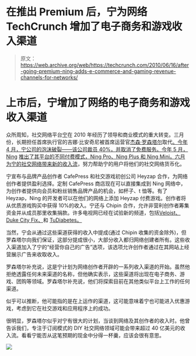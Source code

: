 # 在推出 Premium 后，宁为网络 TechCrunch 增加了电子商务和游戏收入渠道

> 原文：<https://web.archive.org/web/https://techcrunch.com/2010/06/16/after-going-premium-ning-adds-e-commerce-and-gaming-revenue-channels-for-networks/>

# 上市后，宁增加了网络的电子商务和游戏收入渠道

众所周知，社交网络平台[宁](https://web.archive.org/web/20221005212512/http://www.ning.com/)在 2010 年经历了领导和商业模式的重大转变。三月份，长期担任首席执行官的吉娜·比安奇尼被首席运营官[杰森·罗森塔尔](https://web.archive.org/web/20221005212512/http://www.crunchbase.com/person/jason-rosenthal)取代[。今年 4 月，宁公司的泡沫破裂——该公司裁员 40%，并取消了免费服务。今年 5 月，Ning](https://web.archive.org/web/20221005212512/https://beta.techcrunch.com/2010/03/15/gina-bianchini-replaced-ning/) [推出了其平台的不同付费模式，Ning Pro、Ning Plus 和 Ning Mini。六月](https://web.archive.org/web/20221005212512/https://beta.techcrunch.com/2010/05/04/ning-goes-premium/)[为宁的社交网络带来新的](https://web.archive.org/web/20221005212512/http://blog.ning.com/2010/06/our-product-roadmap.html)[收入流](https://web.archive.org/web/20221005212512/http://about.ning.com/revenue/)，努力帮助宁的用户将他们的社交网络货币化。

宁宣布与品牌产品创作者 CafePress 和社交游戏初创公司 Heyzap 合作，为网络创作者提供盈利选择。定制 CafePress 商店现在可以直接集成到 Ning 网络中，为创作者提供向会员和粉丝销售品牌产品的机会，如杯子、t 恤等。有了 Heyzap，Ning 的开发者可以在他们的网络上添加 Heyzap 付费游戏。创作者将从优质游戏购买中获得 10%的收入。宁还与 Chipin 合作，允许非营利创作者筹集资金并从成员那里收集捐款。许多电视网已经在试验新的频道，包括[Veloist、](https://web.archive.org/web/20221005212512/http://www.veloist.com/) [Duke City Fix、](https://web.archive.org/web/20221005212512/http://www.dukecityfix.com/)和 [TuDiabetes。](https://web.archive.org/web/20221005212512/http://www.tudiabetes.org/)

当然，宁会从通过这些渠道获得的收入中提成(通过 Chipin 收集的资金除外)，但罗森塔尔向我们保证，这部分提成很小，大部分收入都归网络创建者所有。这些收入渠道加入了宁的“经营你自己的广告”选项，该选项允许创作者通过在其网站上经营展示广告来收取收入。

罗森塔尔补充说，这是宁计划为网络创作者开辟的一系列收入渠道的开始。虽然他拒绝透露任何未来渠道的名称，但他确实表示，这些渠道将出现在电子商务、游戏、团购等领域。罗森塔尔补充说，他们将探索目前在其他类似平台上工作的任何渠道。

似乎可以推断，他可能指的是在上运作的渠道，这可能意味着宁也可能进入优惠游戏，考虑到它在社交游戏和应用程序上的成功。

很明显，罗森塔尔似乎对宁有很大的计划，当谈到网络及其创作者的收入时。他曾告诉我们，专注于订阅模式的 DIY 社交网络领域可能会带来超过 40 亿美元的收入流。看看宁能否从这笔预期的现金中分得一杯羹，应该会很有意思。

![](img/52fab8e9ec5b229f72338770d38e33d6.png)